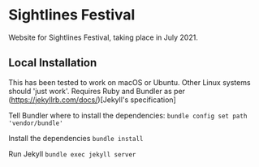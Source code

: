 # Sightlines Festival

Website for Sightlines Festival, taking place in July 2021.

## Local Installation

This has been tested to work on macOS or Ubuntu. Other Linux systems should 'just work'. Requires Ruby and Bundler as per (https://jekyllrb.com/docs/)[Jekyll's specification]

Tell Bundler where to install the dependencies:
`bundle config set path 'vendor/bundle'`

Install the dependencies
`bundle install`

Run Jekyll
`bundle exec jekyll server`